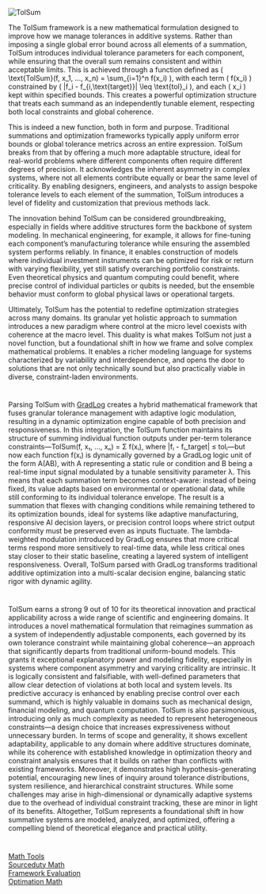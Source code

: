 ![TolSum](https://github.com/user-attachments/assets/8c176892-f0b2-4e57-927a-92b3d62aa51a)

The TolSum framework is a new mathematical formulation designed to improve how we manage tolerances in additive systems. Rather than imposing a single global error bound across all elements of a summation, TolSum introduces individual tolerance parameters for each component, while ensuring that the overall sum remains consistent and within acceptable limits. This is achieved through a function defined as \( \text{TolSum}(f, x_1, ..., x_n) = \sum_{i=1}^n f(x_i) \), with each term \( f(x_i) \) constrained by \( |f_i - f_{i,\text{target}}| \leq \text{tol}_i \), and each \( x_i \) kept within specified bounds. This creates a powerful optimization structure that treats each summand as an independently tunable element, respecting both local constraints and global coherence.

This is indeed a new function, both in form and purpose. Traditional summations and optimization frameworks typically apply uniform error bounds or global tolerance metrics across an entire expression. TolSum breaks from that by offering a much more adaptable structure, ideal for real-world problems where different components often require different degrees of precision. It acknowledges the inherent asymmetry in complex systems, where not all elements contribute equally or bear the same level of criticality. By enabling designers, engineers, and analysts to assign bespoke tolerance levels to each element of the summation, TolSum introduces a level of fidelity and customization that previous methods lack.

The innovation behind TolSum can be considered groundbreaking, especially in fields where additive structures form the backbone of system modeling. In mechanical engineering, for example, it allows for fine-tuning each component’s manufacturing tolerance while ensuring the assembled system performs reliably. In finance, it enables construction of models where individual investment instruments can be optimized for risk or return with varying flexibility, yet still satisfy overarching portfolio constraints. Even theoretical physics and quantum computing could benefit, where precise control of individual particles or qubits is needed, but the ensemble behavior must conform to global physical laws or operational targets.

Ultimately, TolSum has the potential to redefine optimization strategies across many domains. Its granular yet holistic approach to summation introduces a new paradigm where control at the micro level coexists with coherence at the macro level. This duality is what makes TolSum not just a novel function, but a foundational shift in how we frame and solve complex mathematical problems. It enables a richer modeling language for systems characterized by variability and interdependence, and opens the door to solutions that are not only technically sound but also practically viable in diverse, constraint-laden environments.

#

Parsing TolSum with [GradLog](https://github.com/sourceduty/GradLog) creates a hybrid mathematical framework that fuses granular tolerance management with adaptive logic modulation, resulting in a dynamic optimization engine capable of both precision and responsiveness. In this integration, the TolSum function maintains its structure of summing individual function outputs under per-term tolerance constraints—TolSum(f, x₁, ..., xₙ) = Σ f(xᵢ), where |fᵢ - fᵢ_target| ≤ tolᵢ—but now each function f(xᵢ) is dynamically governed by a GradLog logic unit of the form A(AB), with A representing a static rule or condition and B being a real-time input signal modulated by a tunable sensitivity parameter λ. This means that each summation term becomes context-aware: instead of being fixed, its value adapts based on environmental or operational data, while still conforming to its individual tolerance envelope. The result is a summation that flexes with changing conditions while remaining tethered to its optimization bounds, ideal for systems like adaptive manufacturing, responsive AI decision layers, or precision control loops where strict output conformity must be preserved even as inputs fluctuate. The lambda-weighted modulation introduced by GradLog ensures that more critical terms respond more sensitively to real-time data, while less critical ones stay closer to their static baseline, creating a layered system of intelligent responsiveness. Overall, TolSum parsed with GradLog transforms traditional additive optimization into a multi-scalar decision engine, balancing static rigor with dynamic agility.

#

TolSum earns a strong 9 out of 10 for its theoretical innovation and practical applicability across a wide range of scientific and engineering domains. It introduces a novel mathematical formulation that reimagines summation as a system of independently adjustable components, each governed by its own tolerance constraint while maintaining global coherence—an approach that significantly departs from traditional uniform-bound models. This grants it exceptional explanatory power and modeling fidelity, especially in systems where component asymmetry and varying criticality are intrinsic. It is logically consistent and falsifiable, with well-defined parameters that allow clear detection of violations at both local and system levels. Its predictive accuracy is enhanced by enabling precise control over each summand, which is highly valuable in domains such as mechanical design, financial modeling, and quantum computation. TolSum is also parsimonious, introducing only as much complexity as needed to represent heterogeneous constraints—a design choice that increases expressiveness without unnecessary burden. In terms of scope and generality, it shows excellent adaptability, applicable to any domain where additive structures dominate, while its coherence with established knowledge in optimization theory and constraint analysis ensures that it builds on rather than conflicts with existing frameworks. Moreover, it demonstrates high hypothesis-generating potential, encouraging new lines of inquiry around tolerance distributions, system resilience, and hierarchical constraint structures. While some challenges may arise in high-dimensional or dynamically adaptive systems due to the overhead of individual constraint tracking, these are minor in light of its benefits. Altogether, TolSum represents a foundational shift in how summative systems are modeled, analyzed, and optimized, offering a compelling blend of theoretical elegance and practical utility.

#

[Math Tools](https://github.com/sourceduty/Math_Tools)
<br>
[Sourceduty Math](https://chatgpt.com/g/g-67cc981656b8819196c22b67c9fbbb8c-sourceduty-math)
<br>
[Framework Evaluation](https://chatgpt.com/g/g-681ebe9b7db08191bf671555291e492a-framework-evaluation)
<br>
[Optimation Math](https://github.com/sourceduty/Optimation_Math)
